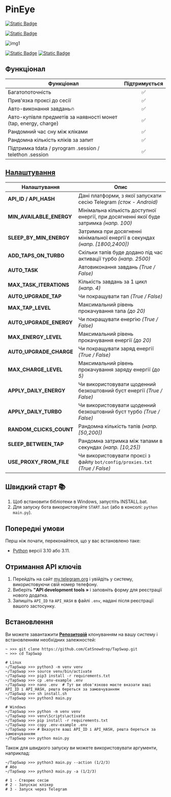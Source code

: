 # PinEye

[![Static Badge](https://img.shields.io/badge/Telegram-BOT-Link?style=for-the-badge&logo=Telegram&logoColor=white&logoSize=auto&color=blue)](https://t.me/PinEye_Bot/pineye?startapp=r_352437152)

[![Static Badge](https://img.shields.io/badge/My_Telegram_Сhannel-@CryptoCats__tg-Link?style=for-the-badge&logo=Telegram&logoColor=white&logoSize=auto&color=blue)](https://t.me/CryptoCats_tg)

![img1](.github/images/demo.png)

[![Static Badge](https://img.shields.io/badge/README_in_Ukrainian_available-README_%D0%A3%D0%BA%D1%80%D0%B0%D1%97%D0%BD%D1%81%D1%8C%D0%BA%D0%BE%D1%8E_%D0%BC%D0%BE%D0%B2%D0%BE%D1%8E-blue.svg?style=for-the-badge&logo=data:image/svg+xml;base64,PHN2ZyB4bWxucz0iaHR0cDovL3d3dy53My5vcmcvMjAwMC9zdmciIHdpZHRoPSIxMjAwIiBoZWlnaHQ9IjgwMCI+DQo8cmVjdCB3aWR0aD0iMTIwMCIgaGVpZ2h0PSI4MDAiIGZpbGw9IiMwMDU3QjciLz4NCjxyZWN0IHdpZHRoPSIxMjAwIiBoZWlnaHQ9IjQwMCIgeT0iNDAwIiBmaWxsPSIjRkZENzAwIi8+DQo8L3N2Zz4=)](README-UA.md)
[![Static Badge](https://img.shields.io/badge/README_in_russian_available-README_%D0%BD%D0%B0_%D1%80%D1%83%D1%81%D1%81%D0%BA%D0%BE%D0%BC_%D1%8F%D0%B7%D1%8B%D0%BA%D0%B5-blue?style=for-the-badge)](README-RU.md)


## Функціонал
| Функціонал																| Підтримується |
|---------------------------------------------------------------------------|:---------:|
| Багатопоточність															|     ✅     |
| Прив'язка проксі до сесії													|     ✅     |
| Авто-виконання завдань🔥													|     ✅     |
| Авто-купівля предметів за наявності монет (tap, energy, charge)			|     ✅     |
| Рандомний час сну між кліками												|     ✅     |
| Рандомна кількість кліків за запит										|     ✅     |
| Підтримка tdata / pyrogram .session / telethon .session					|     ✅     |


## [Налаштування](https://github.com/CatSnowdrop/TapSwap/blob/main/.env-example)
| Налаштування             | Опис                                                                                  		   |
|--------------------------|-----------------------------------------------------------------------------------------------|
| **API_ID / API_HASH**    | Дані платформи, з якої запускати сесію Telegram _(сток - Android)_                    		   |
| **MIN_AVAILABLE_ENERGY** | Мінімальна кількість доступної енергії, при досягненні якої буде затримка _(напр. 100)_       |
| **SLEEP_BY_MIN_ENERGY**  | Затримка при досягненні мінімальної енергії в секундах _(напр. [1800,2400])_                  |
| **ADD_TAPS_ON_TURBO**    | Скільки тапів буде додано під час активації турбо _(напр. 2500)_                              |
| **AUTO_TASK**			   | Автовиконання завдань _(True / False)_                            						   	   |
| **MAX_TASK_ITERATIONS**  | Кількість завдань за 1 цикл _(напр. 4)_													   |
| **AUTO_UPGRADE_TAP**     | Чи покращувати тап _(True / False)_														   |
| **MAX_TAP_LEVEL**        | Максимальний рівень прокачування тапа _(до 20)_                                               |
| **AUTO_UPGRADE_ENERGY**  | Чи покращувати енергію _(True / False)_                                                       |
| **MAX_ENERGY_LEVEL**     | Максимальний рівень прокачування енергії _(до 20)_                                            |
| **AUTO_UPGRADE_CHARGE**  | Чи покращувати заряд енергії _(True / False)_                                                 |
| **MAX_CHARGE_LEVEL**     | Максимальний рівень прокачування заряду енергії _(до 5)_                                      |
| **APPLY_DAILY_ENERGY**   | Чи використовувати щоденний безкоштовний буст енергії _(True / False)_                        |
| **APPLY_DAILY_TURBO**    | Чи використовувати щоденний безкоштовний буст турбо _(True / False)_                          |
| **RANDOM_CLICKS_COUNT**  | Рандомна кількість тапів _(напр. [50,200])_                                                   |
| **SLEEP_BETWEEN_TAP**    | Рандомна затримка між тапами в секундах _(напр. [10,25])_                                     |
| **USE_PROXY_FROM_FILE**  | Чи використовувати проксі з файлу `bot/config/proxies.txt` _(True / False)_                   |

## Швидкий старт 📚
1. Щоб встановити бібліотеки в Windows, запустіть INSTALL.bat.
2. Для запуску бота використовуйте `START.bat` (або в консолі: `python main.py`).

## Попередні умови
Перш ніж почати, переконайтеся, що у вас встановлено таке:
- [Python](https://www.python.org/downloads/) версії 3.10 або 3.11.

## Отримання API ключів
1. Перейдіть на сайт [my.telegram.org](https://my.telegram.org) і увійдіть у систему, використовуючи свій номер телефону.
2. Виберіть **"API development tools »** і заповніть форму для реєстрації нового додатка.
3. Запишіть `API_ID` та `API_HASH` в файлі `.env`, надані після реєстрації вашого застосунку.

## Встановлення
Ви можете завантажити [**Репозиторій**](https://github.com/CatSnowdrop/TapSwap) клонуванням на вашу систему і встановленням необхідних залежностей:
```shell
~ >>> git clone https://github.com/CatSnowdrop/TapSwap.git 
~ >>> cd TapSwap

# Linux
~/TapSwap >>> python3 -m venv venv
~/TapSwap >>> source venv/bin/activate
~/TapSwap >>> pip3 install -r requirements.txt
~/TapSwap >>> cp .env-example .env
~/TapSwap >>> nano .env  # Тут ви обов'язково маєте вказати ваші API_ID і API_HASH, решта береться за замовчуванням
~/TapSwap >>> sh install.sh
~/TapSwap >>> python3 main.py

# Windows
~/TapSwap >>> python -m venv venv
~/TapSwap >>> venv\Scripts\activate
~/TapSwap >>> pip install -r requirements.txt
~/TapSwap >>> copy .env-example .env
~/TapSwap >>> # Вказуєте ваші API_ID і API_HASH, решта береться за замовчуванням
~/TapSwap >>> python main.py
```

Також для швидкого запуску ви можете використовувати аргументи, наприклад:
```shell
~/TapSwap >>> python3 main.py --action (1/2/3)
# Або
~/TapSwap >>> python3 main.py -a (1/2/3)

# 1 - Створює сесію
# 2 - Запускає клікер
# 3 - Запуск через Telegram
```